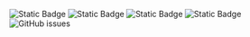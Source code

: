 ![Static Badge](https://img.shields.io/badge/blacklists-60-000000) ![Static Badge](https://img.shields.io/badge/blacklisted-3026910-cc0000) ![Static Badge](https://img.shields.io/badge/whitelisted-2243-00CC00) ![Static Badge](https://img.shields.io/badge/streaming_blacklist-28107-000000) ![GitHub issues](https://img.shields.io/github/issues/fabriziosalmi/blacklists)

